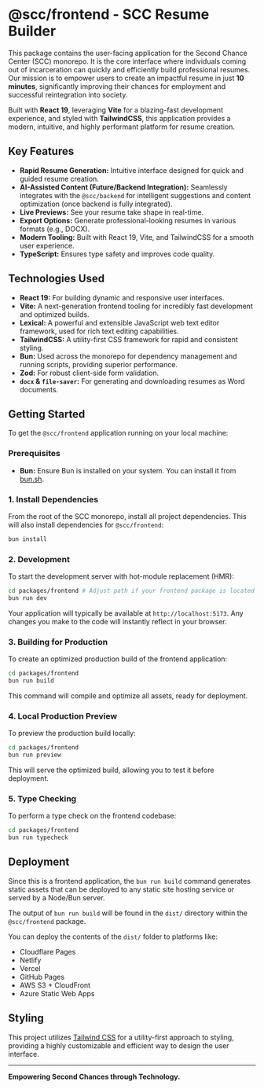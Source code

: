 # @scc/frontend - SCC Resume Builder

This package contains the user-facing application for the Second Chance Center (SCC) monorepo. It is the core interface where individuals coming out of incarceration can quickly and efficiently build professional resumes. Our mission is to empower users to create an impactful resume in just **10 minutes**, significantly improving their chances for employment and successful reintegration into society.

Built with **React 19**, leveraging **Vite** for a blazing-fast development experience, and styled with **TailwindCSS**, this application provides a modern, intuitive, and highly performant platform for resume creation.

## Key Features

*   **Rapid Resume Generation:** Intuitive interface designed for quick and guided resume creation.
*   **AI-Assisted Content (Future/Backend Integration):** Seamlessly integrates with the `@scc/backend` for intelligent suggestions and content optimization (once backend is fully integrated).
*   **Live Previews:** See your resume take shape in real-time.
*   **Export Options:** Generate professional-looking resumes in various formats (e.g., DOCX).
*   **Modern Tooling:** Built with React 19, Vite, and TailwindCSS for a smooth user experience.
*   **TypeScript:** Ensures type safety and improves code quality.

## Technologies Used

*   **React 19:** For building dynamic and responsive user interfaces.
*   **Vite:** A next-generation frontend tooling for incredibly fast development and optimized builds.
*   **Lexical:** A powerful and extensible JavaScript web text editor framework, used for rich text editing capabilities.
*   **TailwindCSS:** A utility-first CSS framework for rapid and consistent styling.
*   **Bun:** Used across the monorepo for dependency management and running scripts, providing superior performance.
*   **Zod:** For robust client-side form validation.
*   **`docx` & `file-saver`:** For generating and downloading resumes as Word documents.

## Getting Started

To get the `@scc/frontend` application running on your local machine:

### Prerequisites

*   **Bun:** Ensure Bun is installed on your system. You can install it from [bun.sh](https://bun.sh).

### 1. Install Dependencies

From the root of the SCC monorepo, install all project dependencies. This will also install dependencies for `@scc/frontend`:

```bash
bun install
```

### 2. Development

To start the development server with hot-module replacement (HMR):

```bash
cd packages/frontend # Adjust path if your frontend package is located elsewhere
bun run dev
```

Your application will typically be available at `http://localhost:5173`. Any changes you make to the code will instantly reflect in your browser.

### 3. Building for Production

To create an optimized production build of the frontend application:

```bash
cd packages/frontend
bun run build
```

This command will compile and optimize all assets, ready for deployment.

### 4. Local Production Preview

To preview the production build locally:

```bash
cd packages/frontend
bun run preview
```

This will serve the optimized build, allowing you to test it before deployment.

### 5. Type Checking

To perform a type check on the frontend codebase:

```bash
cd packages/frontend
bun run typecheck
```

## Deployment

Since this is a frontend application, the `bun run build` command generates static assets that can be deployed to any static site hosting service or served by a Node/Bun server.

The output of `bun run build` will be found in the `dist/` directory within the `@scc/frontend` package.

You can deploy the contents of the `dist/` folder to platforms like:

*   Cloudflare Pages
*   Netlify
*   Vercel
*   GitHub Pages
*   AWS S3 + CloudFront
*   Azure Static Web Apps

## Styling

This project utilizes [Tailwind CSS](https://tailwindcss.com/) for a utility-first approach to styling, providing a highly customizable and efficient way to design the user interface.

---

**Empowering Second Chances through Technology.**
